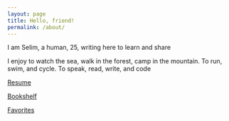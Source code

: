 ```yaml
---
layout: page
title: Hello, friend!
permalink: /about/
---
```


I am Selim, a human, 25, writing here to learn and share

I enjoy to watch the sea, walk in the forest, camp in the mountain. To run, swim, and cycle. To speak, read, write, and code

[Resume](/resume)

[​Bookshelf​](https://www.goodreads.com/review/list/24616331-selim?order=d&shelf=read&sort=avg_rating) 

[Favorites](/trivia)